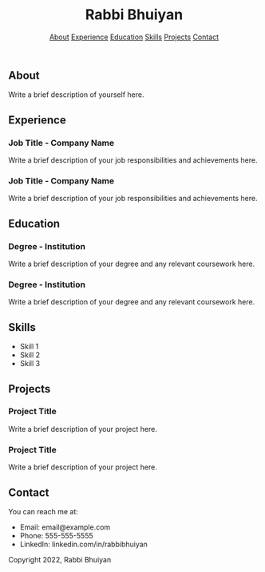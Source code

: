 <html>
  <head>
    <title>Rabbi Bhuiyan</title>
    <link rel="stylesheet" type="text/css" href="style.css">
  </head>
  <body>
    <header>
      <h1>Rabbi Bhuiyan</h1>
      <nav>
        <a href="#about">About</a>
        <a href="#experience">Experience</a>
        <a href="#education">Education</a>
        <a href="#skills">Skills</a>
        <a href="#projects">Projects</a>
        <a href="#contact">Contact</a>
      </nav>
    </header>
    <main>
      <section id="about">
        <h2>About</h2>
        <p>Write a brief description of yourself here.</p>
      </section>
      <section id="experience">
        <h2>Experience</h2>
        <h3>Job Title - Company Name</h3>
        <p>Write a brief description of your job responsibilities and achievements here.</p>
        <h3>Job Title - Company Name</h3>
        <p>Write a brief description of your job responsibilities and achievements here.</p>
      </section>
      <section id="education">
        <h2>Education</h2>
        <h3>Degree - Institution</h3>
        <p>Write a brief description of your degree and any relevant coursework here.</p>
        <h3>Degree - Institution</h3>
        <p>Write a brief description of your degree and any relevant coursework here.</p>
      </section>
      <section id="skills">
        <h2>Skills</h2>
        <ul>
          <li>Skill 1</li>
          <li>Skill 2</li>
          <li>Skill 3</li>
        </ul>
      </section>
      <section id="projects">
        <h2>Projects</h2>
        <h3>Project Title</h3>
        <p>Write a brief description of your project here.</p>
        <h3>Project Title</h3>
        <p>Write a brief description of your project here.</p>
      </section>
      <section id="contact">
        <h2>Contact</h2>
        <p>You can reach me at:</p>
        <ul>
          <li>Email: email@example.com</li>
          <li>Phone: 555-555-5555</li>
          <li>LinkedIn: linkedin.com/in/rabbibhuiyan</li>
        </ul>
      </section>
    </main>
    <footer>
      <p>Copyright 2022, Rabbi Bhuiyan</p>
    </footer>
  </body>
</html>
